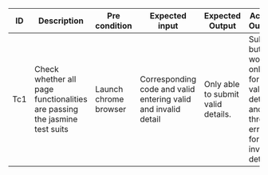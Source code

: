 |ID|Description|Pre condition|Expected input|Expected Output|Actual Output|
|--|-----------|-------------|--------------|---------------|--------------|
|Tc1|Check whether all page functionalities are passing the jasmine test suits| Launch chrome browser|Corresponding code and valid entering valid and invalid detail|Only able to submit valid details.|Submit button works only for valid details and throws error for invalid details.|
